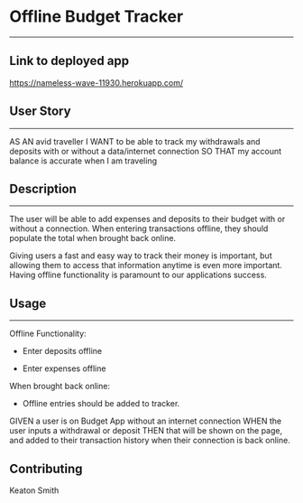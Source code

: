 # Offline Budget Tracker
- - - -

## Link to deployed app

https://nameless-wave-11930.herokuapp.com/

## User Story
- - - -

AS AN avid traveller
I WANT to be able to track my withdrawals and deposits with or without a data/internet connection
SO THAT my account balance is accurate when I am traveling

## Description
- - - -

The user will be able to add expenses and deposits to their budget with or without a connection. When entering transactions offline, they should populate the total when brought back online.

Giving users a fast and easy way to track their money is important, but allowing them to access that information anytime is even more important. Having offline functionality is paramount to our applications success.

## Usage
- - - -
Offline Functionality:

  * Enter deposits offline

  * Enter expenses offline

When brought back online:

  * Offline entries should be added to tracker.

GIVEN a user is on Budget App without an internet connection
WHEN the user inputs a withdrawal or deposit
THEN that will be shown on the page, and added to their transaction history when their connection is back online.

## Contributing

Keaton Smith